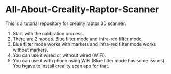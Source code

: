 # All-About-Creality-Raptor-Scanner
This is a tutorial repository for creality raptor 3D scanner.

1. Start with the calibration process.
2. There are 2 modes. Blue filter mode and infra-red filter mode.
3. Blue filter mode works with markers and infra-red filter mode works without markers.
4. You can use it wired or without wired (WiFi).
5. You can use it with phone using WiFi (Blue filter mode has some issues). You hgave to install creality scan app for that.
